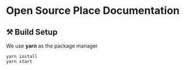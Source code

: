 # Open Source Place Documentation

## ⚒️ Build Setup 

We use **yarn** as the package manager

```
yarn install
yarn start
```
